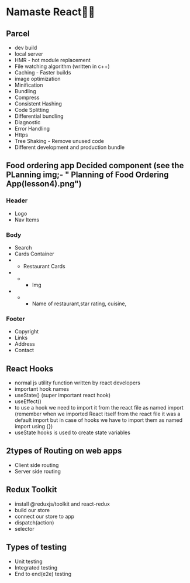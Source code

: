 # Namaste React🚀🚀

## Parcel

- dev build
- local server
- HMR - hot module replacement
- File watching algorithm (written in c++)
- Caching - Faster builds
- image optimization
- Minification
- Bundling
- Compress
- Consistent Hashing
- Code Splitting
- Differential bundling
- Diagnostic
- Error Handling
- Https
- Tree Shaking - Remove unused code
- Different development and production bundle

## Food ordering app ⁡⁣⁢⁣Decided component (see the PLanning img;- " Planning of Food Ordering App(lesson4).png")

### Header

- Logo
- Nav Items

### Body

- Search
- Cards Container
- - Restaurant Cards
- - - Img
- - - Name of restaurant,star rating, cuisine,

### Footer

- Copyright
- Links
- Address
- Contact⁡

## React Hooks

- normal js utility function written by react developers
- important hook names
- useState() (super important react hook)
- useEffect()
- to use a hook we need to import it from the react file as named import (remember when we imported React itself from the react file it was a default import but in case of hooks we have to import them as named import using {})
- useState hooks is used to create state variables

## 2types of Routing on web apps

- Client side routing
- Server side routing

## Redux Toolkit

- install @reduxjs/toolkit and react-redux
- build our store
- connect our store to app
- dispatch(action)
- selector

## Types of testing

- Unit testing
- Integrated testing
- End to end(e2e) testing
